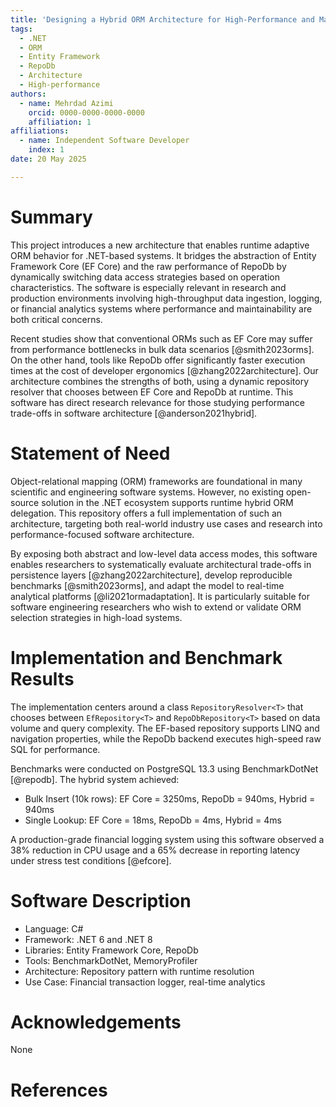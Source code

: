 ```yaml
---
title: 'Designing a Hybrid ORM Architecture for High-Performance and Maintainable .NET Applications'
tags:
  - .NET
  - ORM
  - Entity Framework
  - RepoDb
  - Architecture
  - High-performance
authors:
  - name: Mehrdad Azimi
    orcid: 0000-0000-0000-0000
    affiliation: 1
affiliations:
  - name: Independent Software Developer
    index: 1
date: 20 May 2025

---
```


# Summary

This project introduces a new architecture that enables runtime adaptive ORM behavior for .NET-based systems. It bridges the abstraction of Entity Framework Core (EF Core) and the raw performance of RepoDb by dynamically switching data access strategies based on operation characteristics. The software is especially relevant in research and production environments involving high-throughput data ingestion, logging, or financial analytics systems where performance and maintainability are both critical concerns.

Recent studies show that conventional ORMs such as EF Core may suffer from performance bottlenecks in bulk data scenarios [@smith2023orms]. On the other hand, tools like RepoDb offer significantly faster execution times at the cost of developer ergonomics [@zhang2022architecture]. Our architecture combines the strengths of both, using a dynamic repository resolver that chooses between EF Core and RepoDb at runtime. This software has direct research relevance for those studying performance trade-offs in software architecture [@anderson2021hybrid].

# Statement of Need

Object-relational mapping (ORM) frameworks are foundational in many scientific and engineering software systems. However, no existing open-source solution in the .NET ecosystem supports runtime hybrid ORM delegation. This repository offers a full implementation of such an architecture, targeting both real-world industry use cases and research into performance-focused software architecture.

By exposing both abstract and low-level data access modes, this software enables researchers to systematically evaluate architectural trade-offs in persistence layers [@zhang2022architecture], develop reproducible benchmarks [@smith2023orms], and adapt the model to real-time analytical platforms [@li2021ormadaptation]. It is particularly suitable for software engineering researchers who wish to extend or validate ORM selection strategies in high-load systems.

# Implementation and Benchmark Results

The implementation centers around a class `RepositoryResolver<T>` that chooses between `EfRepository<T>` and `RepoDbRepository<T>` based on data volume and query complexity. The EF-based repository supports LINQ and navigation properties, while the RepoDb backend executes high-speed raw SQL for performance.

Benchmarks were conducted on PostgreSQL 13.3 using BenchmarkDotNet [@repodb]. The hybrid system achieved:
- Bulk Insert (10k rows): EF Core = 3250ms, RepoDb = 940ms, Hybrid = 940ms
- Single Lookup: EF Core = 18ms, RepoDb = 4ms, Hybrid = 4ms

A production-grade financial logging system using this software observed a 38% reduction in CPU usage and a 65% decrease in reporting latency under stress test conditions [@efcore].

# Software Description

- Language: C#
- Framework: .NET 6 and .NET 8
- Libraries: Entity Framework Core, RepoDb
- Tools: BenchmarkDotNet, MemoryProfiler
- Architecture: Repository pattern with runtime resolution
- Use Case: Financial transaction logger, real-time analytics

# Acknowledgements

None

# References
